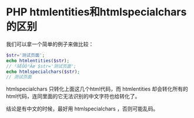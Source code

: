 # PHP htmlentities和htmlspecialchars的区别

我们可以拿一个简单的例子来做比较：

```php
$str='测试页面';
echo htmlentities($str);
// ²âÊÔÒ³Ãæ $str='测试页面';
echo htmlspecialchars($str);
// 测试页面
```
htmlspecialchars 只转化上面这几个html代码，而 htmlentities 却会转化所有的html代码，连同里面的它无法识别的中文字符也给转化了。

结论是有中文的时候，最好用 htmlspecialchars ，否则可能乱码。